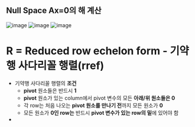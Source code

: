 ## Null Space Ax=0의 해 계산
![image](https://github.com/user-attachments/assets/6d373e12-3c45-4b46-860a-305d9f4b6b0e)
![image](https://github.com/user-attachments/assets/9671993d-01ea-4ea3-891e-504c9ff42923)
![image](https://github.com/user-attachments/assets/5c8c87cd-ab03-4962-8a46-cec16f6bb724)

# R = Reduced row echelon form - 기약행 사다리꼴 행렬(rref)
- 기약행 사다리꼴 행렬의 **조건**
  - **pivot** 원소들은 반드시 **1**
  - **pivot** 원소가 있는 column에서 pivot 변수의 모든 **아래/위 원소들은 0**
  - 각 row는 처음 나오는 **pivot 원소를 만나기 전**까지 모든 원소가 **0**
  - 모든 원소가 **0인 row는** 반드시 **pivot 변수가 있는 row의 밑**에 있어야 함
- 
